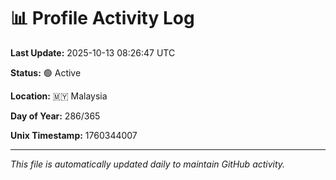 # 📊 Profile Activity Log

**Last Update:** 2025-10-13 08:26:47 UTC

**Status:** 🟢 Active

**Location:** 🇲🇾 Malaysia

**Day of Year:** 286/365

**Unix Timestamp:** 1760344007

---

*This file is automatically updated daily to maintain GitHub activity.*
